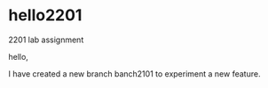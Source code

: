 # hello2201
2201 lab assignment 

hello,

I have created a new branch banch2101 to experiment a new feature. 
